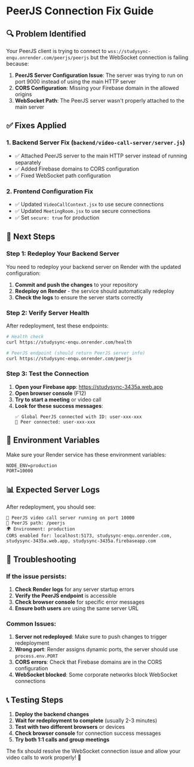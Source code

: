 # PeerJS Connection Fix Guide

## 🔍 **Problem Identified**

Your PeerJS client is trying to connect to `wss://studysync-enqu.onrender.com/peerjs/peerjs` but the WebSocket connection is failing because:

1. **PeerJS Server Configuration Issue**: The server was trying to run on port 9000 instead of using the main HTTP server
2. **CORS Configuration**: Missing your Firebase domain in the allowed origins
3. **WebSocket Path**: The PeerJS server wasn't properly attached to the main server

## ✅ **Fixes Applied**

### 1. **Backend Server Fix** (`backend/video-call-server/server.js`)
- ✅ Attached PeerJS server to the main HTTP server instead of running separately
- ✅ Added Firebase domains to CORS configuration
- ✅ Fixed WebSocket path configuration

### 2. **Frontend Configuration Fix**
- ✅ Updated `VideoCallContext.jsx` to use secure connections
- ✅ Updated `MeetingRoom.jsx` to use secure connections
- ✅ Set `secure: true` for production

## 🚀 **Next Steps**

### Step 1: Redeploy Your Backend Server

You need to redeploy your backend server on Render with the updated configuration:

1. **Commit and push the changes** to your repository
2. **Redeploy on Render** - the service should automatically redeploy
3. **Check the logs** to ensure the server starts correctly

### Step 2: Verify Server Health

After redeployment, test these endpoints:

```bash
# Health check
curl https://studysync-enqu.onrender.com/health

# PeerJS endpoint (should return PeerJS server info)
curl https://studysync-enqu.onrender.com/peerjs
```

### Step 3: Test the Connection

1. **Open your Firebase app**: https://studysync-3435a.web.app
2. **Open browser console** (F12)
3. **Try to start a meeting** or video call
4. **Look for these success messages**:
   ```
   ✅ Global PeerJS connected with ID: user-xxx-xxx
   🔗 Peer connected: user-xxx-xxx
   ```

## 🔧 **Environment Variables**

Make sure your Render service has these environment variables:

```env
NODE_ENV=production
PORT=10000
```

## 📊 **Expected Server Logs**

After redeployment, you should see:

```
🚀 PeerJS video call server running on port 10000
📡 PeerJS path: /peerjs
🌍 Environment: production
CORS enabled for: localhost:5173, studysync-enqu.onrender.com, studysync-3435a.web.app, studysync-3435a.firebaseapp.com
```

## 🐛 **Troubleshooting**

### If the issue persists:

1. **Check Render logs** for any server startup errors
2. **Verify the PeerJS endpoint** is accessible
3. **Check browser console** for specific error messages
4. **Ensure both users** are using the same server URL

### Common Issues:

1. **Server not redeployed**: Make sure to push changes to trigger redeployment
2. **Wrong port**: Render assigns dynamic ports, the server should use `process.env.PORT`
3. **CORS errors**: Check that Firebase domains are in the CORS configuration
4. **WebSocket blocked**: Some corporate networks block WebSocket connections

## 📞 **Testing Steps**

1. **Deploy the backend changes**
2. **Wait for redeployment to complete** (usually 2-3 minutes)
3. **Test with two different browsers** or devices
4. **Check browser console** for connection success messages
5. **Try both 1:1 calls and group meetings**

The fix should resolve the WebSocket connection issue and allow your video calls to work properly! 🎉 
